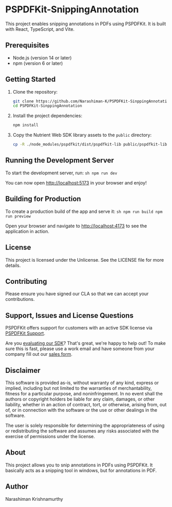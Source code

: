 # PSPDFKit-SnippingAnnotation

This project enables snipping annotations in PDFs using PSPDFKit. It is built with React, TypeScript, and Vite.

## Prerequisites

- Node.js (version 14 or later)
- npm (version 6 or later)

## Getting Started

1. Clone the repository:
    ```sh
    git clone https://github.com/Narashiman-K/PSPDFKit-SinppingAnnotation.git
    cd PSPDFKit-SinppingAnnotation
    ```

2. Install the project dependencies:
    ```sh
    npm install
    ```

3. Copy the Nutrient Web SDK library assets to the `public` directory:
    ```sh
    cp -R ./node_modules/pspdfkit/dist/pspdfkit-lib public/pspdfkit-lib
    ```

## Running the Development Server

  To start the development server, run:
      ```sh
      npm run dev
      ```

You can now open [http://localhost:5173](http://localhost:5173) in your browser and enjoy!

## Building for Production

  To create a production build of the app and serve it:
      ```sh
      npm run build
      npm run preview
      ```

Open your browser and navigate to [http://localhost:4173](http://localhost:4173) to see the application in action.

## License

This project is licensed under the Unlicense. See the LICENSE file for more details.

## Contributing

Please ensure you have signed our CLA so that we can accept your contributions.

## Support, Issues and License Questions

PSPDFKit offers support for customers with an active SDK license via [PSPDFKit Support](https://pspdfkit.com/support/request/).

Are you [evaluating our SDK](https://pspdfkit.com/try/)? That's great, we're happy to help out! To make sure this is fast, please use a work email and have someone from your company fill out our [sales form](https://pspdfkit.com/sales/).

## Disclaimer

This software is provided as-is, without warranty of any kind, express or implied, including but not limited to the warranties of merchantability, fitness for a particular purpose, and noninfringement. In no event shall the authors or copyright holders be liable for any claim, damages, or other liability, whether in an action of contract, tort, or otherwise, arising from, out of, or in connection with the software or the use or other dealings in the software.

The user is solely responsible for determining the appropriateness of using or redistributing the software and assumes any risks associated with the exercise of permissions under the license.

## About

This project allows you to snip annotations in PDFs using PSPDFKit. It basically acts as a snipping tool in windows, but for annotations in PDF. 

## Author

Narashiman Krishnamurthy
